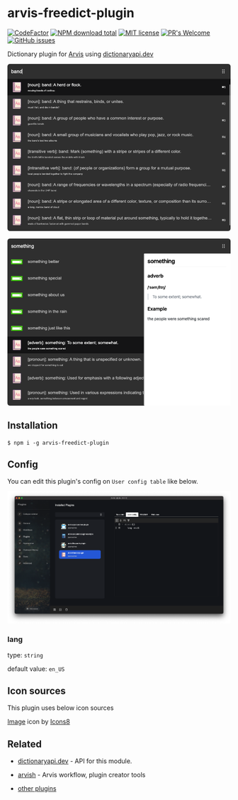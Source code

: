 # arvis-freedict-plugin

[![CodeFactor](https://www.codefactor.io/repository/github/jopemachine/arvis-freedict-plugin/badge)](https://www.codefactor.io/repository/github/jopemachine/arvis-freedict-plugin)
[![NPM download total](https://img.shields.io/npm/dt/arvis-freedict-plugin)](http://badge.fury.io/js/arvis-freedict-plugin)
[![MIT license](https://img.shields.io/badge/License-MIT-blue.svg)](https://lbesson.mit-license.org/)
[![PR's Welcome](https://img.shields.io/badge/PRs-welcome-brightgreen.svg?style=flat)](http://makeapullrequest.com)
[![GitHub issues](https://img.shields.io/github/issues/jopemachine/arvis-freedict-plugin.svg)](https://GitHub.com/jopemachine/arvis-freedict-plugin/issues/)

Dictionary plugin for [Arvis](https://github.com/jopemachine/arvis) using [dictionaryapi.dev](https://dictionaryapi.dev/)

![](./media/demo.png)

![](./media/demo2.png)

## Installation

```
$ npm i -g arvis-freedict-plugin
```

## Config

You can edit this plugin's config on `User config table` like below.

![](./config.png)

### lang

type: `string`

default value: `en_US`

## Icon sources

This plugin uses below icon sources

<a target="_blank" href="https://icons8.com">Image</a> icon by <a target="_blank" href="https://icons8.com">Icons8</a>

## Related

- [dictionaryapi.dev](https://dictionaryapi.dev/) - API for this module.

- [arvish](https://github.com/jopemachine/arvish) - Arvis workflow, plugin creator tools

- [other plugins](https://github.com/jopemachine/arvis/blob/master/documents/plugin-links.md)